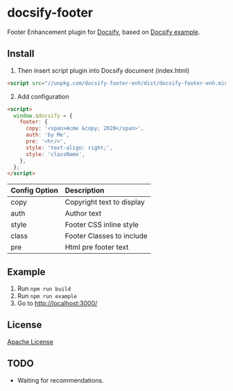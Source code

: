 # docsify-footer

Footer Enhancement plugin for [Docsify](https://docsify.js.org), based on [Docsify example](https://docsify.js.org/#/write-a-plugin?id=example).

## Install

1. Then insert script plugin into Docsify document (index.html)

```html
<script src="//unpkg.com/docsify-footer-enh/dist/docsify-footer-enh.min.js"></script>
```

2. Add configuration

```html
<script>
  window.$docsify = {
    footer: {
      copy: '<span>Acme &copy; 2020</span>',
      auth: 'by Me',
      pre: '<hr/>',
      style: 'text-align: right;',
      style: 'className',
    },
  };
</script>
```

| Config Option | Description               |
| :------------ | :------------------------ |
| copy          | Copyright text to display |
| auth          | Author text               |
| style         | Footer CSS inline style   |
| class         | Footer Classes to include |
| pre           | Html pre footer text      |

## Example

1. Run `npm run build`
1. Run `npm run example`
1. Go to [http://localhost:3000/]()

## License

[Apache License](LICENSE)

## TODO

- Waiting for recommendations.
